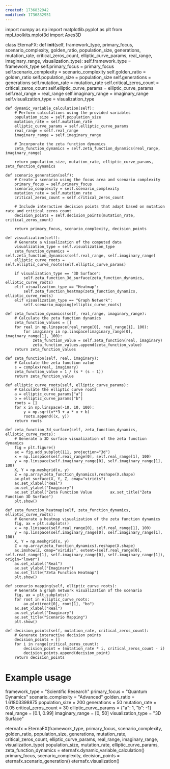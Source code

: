 ```yaml
---
created: 1736832942
modified: 1736832951
---
```


import numpy as np
import matplotlib.pyplot as plt
from mpl_toolkits.mplot3d import Axes3D

class EternaFX:
    def __init__(self, framework_type, primary_focus, scenario_complexity, golden_ratio, population_size, generations, mutation_rate, critical_zeros_count, elliptic_curve_params, real_range, imaginary_range, visualization_type):
        self.framework_type = framework_type
        self.primary_focus = primary_focus
        self.scenario_complexity = scenario_complexity
        self.golden_ratio = golden_ratio
        self.population_size = population_size
        self.generations = generations
        self.mutation_rate = mutation_rate
        self.critical_zeros_count = critical_zeros_count
        self.elliptic_curve_params = elliptic_curve_params
        self.real_range = real_range
        self.imaginary_range = imaginary_range
        self.visualization_type = visualization_type

    def dynamic_variable_calculation(self):
        # Perform calculations using the provided variables
        population_size = self.population_size
        mutation_rate = self.mutation_rate
        elliptic_curve_params = self.elliptic_curve_params
        real_range = self.real_range
        imaginary_range = self.imaginary_range

        # Incorporate the zeta function dynamics
        zeta_function_dynamics = self.zeta_function_dynamics(real_range, imaginary_range)

        return population_size, mutation_rate, elliptic_curve_params, zeta_function_dynamics

    def scenario_generation(self):
        # Create a scenario using the focus area and scenario complexity
        primary_focus = self.primary_focus
        scenario_complexity = self.scenario_complexity
        mutation_rate = self.mutation_rate
        critical_zeros_count = self.critical_zeros_count

        # Include interactive decision points that adapt based on mutation rate and critical zeros count
        decision_points = self.decision_points(mutation_rate, critical_zeros_count)

        return primary_focus, scenario_complexity, decision_points

    def visualization(self):
        # Generate a visualization of the computed data
        visualization_type = self.visualization_type
        zeta_function_dynamics = self.zeta_function_dynamics(self.real_range, self.imaginary_range)
        elliptic_curve_roots = self.elliptic_curve_roots(self.elliptic_curve_params)

        if visualization_type == "3D Surface":
            self.zeta_function_3d_surface(zeta_function_dynamics, elliptic_curve_roots)
        elif visualization_type == "Heatmap":
            self.zeta_function_heatmap(zeta_function_dynamics, elliptic_curve_roots)
        elif visualization_type == "Graph Network":
            self.scenario_mapping(elliptic_curve_roots)

    def zeta_function_dynamics(self, real_range, imaginary_range):
        # Calculate the zeta function dynamics
        zeta_function_values = []
        for real in np.linspace(real_range[0], real_range[1], 100):
            for imaginary in np.linspace(imaginary_range[0], imaginary_range[1], 100):
                zeta_function_value = self.zeta_function(real, imaginary)
                zeta_function_values.append(zeta_function_value)
        return zeta_function_values

    def zeta_function(self, real, imaginary):
        # Calculate the zeta function value
        s = complex(real, imaginary)
        zeta_function_value = 1 / (s * (s - 1))
        return zeta_function_value

    def elliptic_curve_roots(self, elliptic_curve_params):
        # Calculate the elliptic curve roots
        a = elliptic_curve_params["a"]
        b = elliptic_curve_params["b"]
        roots = []
        for x in np.linspace(-10, 10, 100):
            y = np.sqrt(x**3 + a * x + b)
            roots.append((x, y))
        return roots

    def zeta_function_3d_surface(self, zeta_function_dynamics, elliptic_curve_roots):
        # Generate a 3D surface visualization of the zeta function dynamics
        fig = plt.figure()
        ax = fig.add_subplot(111, projection="3d")
        x = np.linspace(self.real_range[0], self.real_range[1], 100)
        y = np.linspace(self.imaginary_range[0], self.imaginary_range[1], 100)
        X, Y = np.meshgrid(x, y)
        Z = np.array(zeta_function_dynamics).reshape(X.shape)
        ax.plot_surface(X, Y, Z, cmap="viridis")
        ax.set_xlabel("Real")
        ax.set_ylabel("Imaginary")
        ax.set_zlabel("Zeta Function Value        ax.set_title("Zeta Function 3D Surface")
        plt.show()

    def zeta_function_heatmap(self, zeta_function_dynamics, elliptic_curve_roots):
        # Generate a heatmap visualization of the zeta function dynamics
        fig, ax = plt.subplots()
        x = np.linspace(self.real_range[0], self.real_range[1], 100)
        y = np.linspace(self.imaginary_range[0], self.imaginary_range[1], 100)
        X, Y = np.meshgrid(x, y)
        Z = np.array(zeta_function_dynamics).reshape(X.shape)
        ax.imshow(Z, cmap="viridis", extent=(self.real_range[0], self.real_range[1], self.imaginary_range[0], self.imaginary_range[1]), origin="lower")
        ax.set_xlabel("Real")
        ax.set_ylabel("Imaginary")
        ax.set_title("Zeta Function Heatmap")
        plt.show()

    def scenario_mapping(self, elliptic_curve_roots):
        # Generate a graph network visualization of the scenario
        fig, ax = plt.subplots()
        for root in elliptic_curve_roots:
            ax.plot(root[0], root[1], "bo")
        ax.set_xlabel("Real")
        ax.set_ylabel("Imaginary")
        ax.set_title("Scenario Mapping")
        plt.show()

    def decision_points(self, mutation_rate, critical_zeros_count):
        # Generate interactive decision points
        decision_points = []
        for i in range(critical_zeros_count):
            decision_point = (mutation_rate * i, critical_zeros_count - i)
            decision_points.append(decision_point)
        return decision_points

# Example usage
framework_type = "Scientific Research"
primary_focus = "Quantum Dynamics"
scenario_complexity = "Advanced"
golden_ratio = 1.61803398875
population_size = 200
generations = 50
mutation_rate = 0.05
critical_zeros_count = 30
elliptic_curve_params = {"a": 1, "b": -1}
real_range = [0.1, 0.99]
imaginary_range = [0, 50]
visualization_type = "3D Surface"

eternafx = EternaFX(framework_type, primary_focus, scenario_complexity, golden_ratio, population_size, generations, mutation_rate, critical_zeros_count, elliptic_curve_params, real_range, imaginary_range, visualization_type)
population_size, mutation_rate, elliptic_curve_params, zeta_function_dynamics = eternafx.dynamic_variable_calculation()
primary_focus, scenario_complexity, decision_points = eternafx.scenario_generation()
eternafx.visualization()
